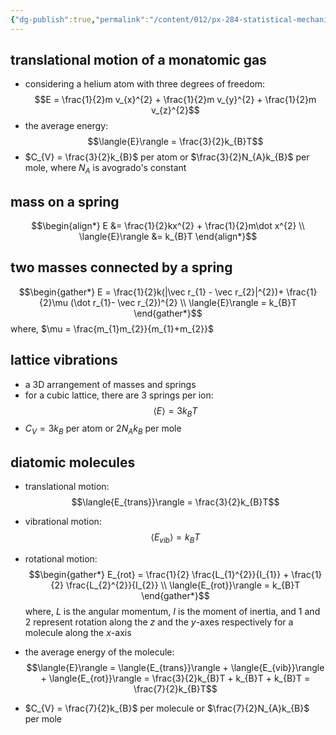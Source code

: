 ```yaml
---
{"dg-publish":true,"permalink":"/content/012/px-284-statistical-mechanics/d-equipartition-theorem/px-285-d2-examples/","created":"2024-11-25T10:50:32.000+00:00","updated":"2024-11-26T22:56:13.413+00:00"}
---
```


## translational motion of a monatomic gas
- considering a helium atom with three degrees of freedom: 
$$E = \frac{1}{2}m v_{x}^{2} + \frac{1}{2}m v_{y}^{2} + \frac{1}{2}m v_{z}^{2}$$
- the average energy: 
$$\langle{E}\rangle = \frac{3}{2}k_{B}T$$
- $C_{V} = \frac{3}{2}k_{B}$ per atom or $\frac{3}{2}N_{A}k_{B}$ per mole, where $N_{A}$ is avogrado's constant
## mass on a spring
$$\begin{align*}
	E &= \frac{1}{2}kx^{2} + \frac{1}{2}m\dot x^{2} \\
	\langle{E}\rangle &= k_{B}T
\end{align*}$$
## two masses connected by a spring
$$\begin{gather*}
	E = \frac{1}{2}k(|\vec r_{1} - \vec r_{2}|^{2})+ \frac{1}{2}\mu (\dot r_{1}- \vec r_{2})^{2} \\
	\langle{E}\rangle = k_{B}T
\end{gather*}$$
where, $\mu = \frac{m_{1}m_{2}}{m_{1}+m_{2}}$
## lattice vibrations
- a 3D arrangement of masses and springs
- for a cubic lattice, there are 3 springs per ion: 
$$\langle{E}\rangle = 3 k_{B}T$$
- $C_{V} = 3k_{B}$ per atom or $2N_{A}k_{B}$ per mole
## diatomic molecules
- translational motion: 
$$\langle{E_{trans}}\rangle = \frac{3}{2}k_{B}T$$
- vibrational motion: 
$$\langle{E_{vib}}\rangle = k_{B}T$$
- rotational motion: 
$$\begin{gather*}
	E_{rot} = \frac{1}{2} \frac{L_{1}^{2}}{I_{1}} + \frac{1}{2} \frac{L_{2}^{2}}{I_{2}} \\ 
	\langle{E_{rot}}\rangle = k_{B}T
\end{gather*}$$
	where, $L$ is the angular momentum, $I$ is the moment of inertia, and $1$ and $2$ represent rotation along the $z$ and the $y$-axes respectively for a molecule along the $x$-axis

- the average energy of the molecule: 
$$\langle{E}\rangle = \langle{E_{trans}}\rangle + \langle{E_{vib}}\rangle + \langle{E_{rot}}\rangle = \frac{3}{2}k_{B}T + k_{B}T + k_{B}T = \frac{7}{2}k_{B}T$$
- $C_{V} = \frac{7}{2}k_{B}$ per molecule or $\frac{7}{2}N_{A}k_{B}$ per mole
